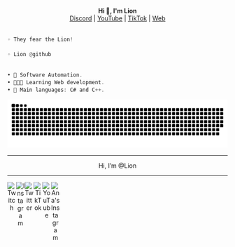 <p align='center'>
  <b>Hi 👋, I'm Lion</b><br>
  <a href="https://discord.gg/stoppados">Discord</a> |
  <a href="https://www.youtube.com/channel/UCmxl6u47AZmJC1x7RC_JdCw">YouTube</a> |
  <a href="https://www.tiktok.com/@lionfivem">TikTok</a> |
   <a href="https://fir3.cc/lion7">Web</a> 



```py

◦ They fear the Lion!

◦ Lion @github

```
```csharp

• 🤖 Software Automation.
• 👨🏻‍💻 Learning Web development.
• 🌟 Main languages: C# and C++.
```

<div align="center">
  <img  src="https://github.com/1999AZZAR/1999AZZAR/blob/main/resources/img/grid-snake.svg"
       alt="snake" /></a>
</div>


--------------------------------------
										
 <p align="center"> Hi, I’m @Lion

--------------------------------------
<!DOCTYPE html>
<html>
<head></head>
<body>
    <div style="text-align: center;">
        <a href="https://simpleicons.now.sh/twitch/6366f1">
            <img align="left" alt="Twitch" width="20px" src="https://simpleicons.vercel.app/twitch/6366f1" />
        </a>
        <a href="https://simpleicons.vercel.app/instagram/6366f1">
            <img align="left" alt="Instagram" width="20px" src="https://simpleicons.vercel.app/instagram/6366f1" />
        </a>
        <a href="https://simpleicons.vercel.app/twitter/6366f1">
            <img align="left" alt="Twitter" width="20px" src="https://simpleicons.vercel.app/twitter/6366f1" />
        </a>
        <a href="https://simpleicons.vercel.app/tiktok/6366f1">
            <img align="left" alt="TikTok" width="20px" src="https://simpleicons.vercel.app/tiktok/6366f1" />
        </a>
        <a href="https://simpleicons.vercel.app/youtube/6366f1">
            <img align="left" alt="YouTube" width="20px" src="https://simpleicons.vercel.app/youtube/6366f1" />
        </a>
        <a href="https://instagra.com/anawhty">
            <img align="left" alt="Ana's Instagram" width="20px" src="https://simpleicons.vercel.app/instagram/6366f1" />
        </a>
    </div>
</body>
</html>







 

